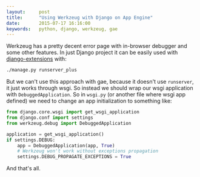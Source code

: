 ```yaml
---
layout:     post
title:      "Using Werkzeug with Django on App Engine"
date:       2015-07-17 16:16:00
keywords:   python, django, werkzeug, gae
---
```


Werkzeug has a pretty decent error page with in-browser debugger and some other
features. In just Django project it can be easily used with
[django-extensions](https://github.com/django-extensions/django-extensions)
with:

~~~bash
./manage.py runserver_plus
~~~

But we can't use this approach with gae, because it doesn't use `runserver`, it
just works through wsgi.
So instead we should wrap our wsgi application with `DebuggedApplication`.
So in `wsgi.py` (or another file where wsgi
app defined) we need to change an app initialization to something like:

~~~python
from django.core.wsgi import get_wsgi_application
from django.conf import settings
from werkzeug.debug import DebuggedApplication

application = get_wsgi_application()
if settings.DEBUG:
    app = DebuggedApplication(app, True)
    # Werkzeug won't work without exceptions propagation
    settings.DEBUG_PROPAGATE_EXCEPTIONS = True
~~~

And that's all.
